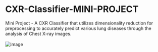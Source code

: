 # CXR-Classifier-MINI-PROJECT
Mini Project - A CXR Classifier that utilizes dimensionality reduction for preprocessing to accurately predict various lung diseases through the analysis of  Chest X-ray images. <br> <br>
![image](https://user-images.githubusercontent.com/86999338/218273268-130f8232-adcd-490c-8710-d9d659cf85cd.png)
